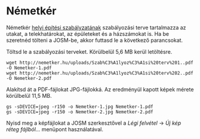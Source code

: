 # Németkér

Németkér [helyi építési szabályzatának](http://nemetker.hu/helyi_epitesi_szabalyzat) szabályozási terve tartalmazza az utakat, a telekhatárokat, az épületeket és a házszámokat is. Ha be szeretnéd tölteni a JOSM-be, akkor futtasd le a következő parancsokat.

Töltsd le a szabályozási terveket. Körülbelül 5,6 MB kerül letöltésre.

```
wget http://nemetker.hu/uploads/Szab%C3%A1lyoz%C3%A1si%20terv%201..pdf -O Nemetker-1.pdf
wget http://nemetker.hu/uploads/Szab%C3%A1lyoz%C3%A1si%20terv%202..pdf -O Nemetker-2.pdf
```

Alakítsd át a PDF-fájlokat JPG-fájlokká. Az eredményül kapott képek mérete körülbelül 11,5 MB.

```
gs -sDEVICE=jpeg -r150 -o Nemetker-1.jpg Nemetker-1.pdf
gs -sDEVICE=jpeg -r150 -o Nemetker-2.jpg Nemetker-2.pdf
```

Nyisd meg a képfájlokat a JOSM szerkesztővel a *Légi felvétel* → *Új kép réteg fájlból…* menüpont használatával.
